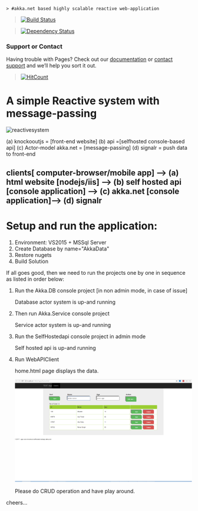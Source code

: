 ```
> #akka.net based highly scalable reactive web-application
```
> [![Build Status](https://travis-ci.org/AJEETX/ko.signalr.selfhost.akka.png?branch=master)](https://travis-ci.org/AJEETX/ko.signalr.selfhost.akka)

> [![Dependency Status](https://img.shields.io/badge/dependency-none-brightgreen.svg)](https://img.shields.io/badge/dependency-none-brightgreen.svg)

### Support or Contact

Having trouble with Pages? Check out our [documentation](https://github.com/AJEETX/ko.signalr.selfhost.akka/edit/master/README.md) or [contact support](mailto:ajeetkumar@email.com) and we’ll help you sort it out.


> [![HitCount](http://hits.dwyl.io/ajeetx//ko.signalr.selfhost.akka/projects/1.svg)](http://hits.dwyl.io/ajeetx//ko.signalr.selfhost.akka/projects/1)

# A simple Reactive system with message-passing 

<img width="1469" alt="reactivesystem" src="https://user-images.githubusercontent.com/16511837/30899573-bfa516e0-a3a3-11e7-9783-1cfd3a4934fd.png">


 (a) knockooutjs = [front-end website] 
 (b) api =[selfhosted console-based api]
 (c) Actor-model akka.net = [message-passing]
 (d) signalr = push data to front-end

## clients[ computer-browser/mobile app] --> (a) html website [nodejs/iis]  --> (b) self hosted api [console application]  -->  (c) akka.net [console application]--> (d) signalr

# Setup and run the application:

1. Environment:  VS2015 + MSSql Server
2. Create Database by name="AkkaData" 
3. Restore nugets
4. Build Solution

If all goes good, then we need to run the projects one by one in sequence as listed in order below:
1. Run the Akka.DB console project [in non admin mode, in case of issue]

	Database actor system is up-and running

2. Then run Akka.Service console project

	Service actor system is up-and running

3. Run the SelfHostedapi console project in admin mode

	Self hosted api is up-and running

4. Run WebAPIClient

	home.html page displays the data.

	![Alt text](/page.png?raw=true "Home page")
	
	Please do CRUD operation and have play around.

cheers...

